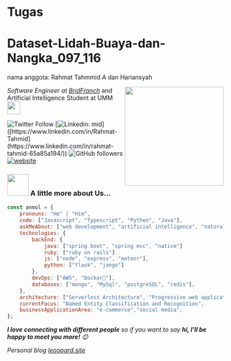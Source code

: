 
# Tugas
# Dataset-Lidah-Buaya-dan-Nangka_097_116
nama anggota: Rahmat Tahmmid A dan Hariansyah<br>

<img align='right' src="https://media.giphy.com/media/M9gbBd9nbDrOTu1Mqx/giphy.gif" width="230">
<p><em>Software Engineer at <a href="https://bridfranch.web.app">BridFranch</a>
</em> and Artificial Intelligence Student at UMM <img src="https://media.giphy.com/media/WUlplcMpOCEmTGBtBW/giphy.gif" width="30"> </p>

![Twitter Follow](https://img.shields.io/twitter/follow/fjr_notes?label=Follow)
[![Linkedin: mid](https://img.shields.io/badge/-Rahmad%20Rahmid-blue?style=flat-square&logo=Linkedin&logoColor=white&link=[[https://www.linkedin.com/in/Rahmat-Tahmid/](https://www.linkedin.com/in/rahmat-tahmid-65a85a194/)](https://www.linkedin.com/in/rahmat-tahmid-65a85a194/))]([https://www.linkedin.com/in/Rahmat-Tahmid](https://www.linkedin.com/in/rahmat-tahmid-65a85a194/))
![GitHub followers](https://img.shields.io/github/followers/secondl1f3?label=Follow&style=social)
[![website](https://img.shields.io/badge/Website-46a2f1.svg?&style=flat-square&logo=Google-Chrome&logoColor=white&link=http://leoopard.site/)](http://leoopard.site/)

### <img src="https://media.giphy.com/media/VgCDAzcKvsR6OM0uWg/giphy.gif" width="50"> A little more about Us...  

```javascript
const anmol = {
    pronouns: "He" | "Him",
    code: ["Javascript", "Typescript", "Python", "Java"],
    askMeAbout: ["web development", "artificial intelligence", "natural language processing", "scholarships abroad"],
    technologies: {
        backEnd: {
            java: ["spring boot", "spring mvc", "native"]
            ruby: ["ruby on rails"]
            js: ["node", "express", "meteor"],
            python: ["flask", "jango"]
        },
        devOps: ["AWS", "Docker🐳"],
        databases: ["mongo", "MySql", "postgreSQL", "redis"],
    },
    architecture: ["Serverless Architecture", "Progressive web applications", "Single page applications"],
    currentFocus: "Named Entity Classification and Recognition",
    businessApplicationArea: "e-commerce","social media",
};
```

<em><b>I love connecting with different people</b> so if you want to say <b>hi, I'll be happy to meet you more!</b> 😊</em>

<p><em>Personal blog <a href="http://leoopard.site">leoopard.site</a>
